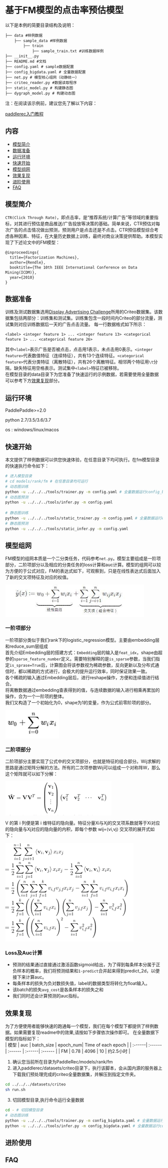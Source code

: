 # 基于FM模型的点击率预估模型

以下是本例的简要目录结构及说明： 

```
├── data #样例数据
    ├── sample_data #样例数据
        ├── train
            ├── sample_train.txt #训练数据样例
├── __init__.py
├── README.md #文档
├── config.yaml # sample数据配置
├── config_bigdata.yaml # 全量数据配置
├── net.py # 模型核心组网（动静统一）
├── criteo_reader.py #数据读取程序
├── static_model.py # 构建静态图
├── dygraph_model.py # 构建动态图
```

注：在阅读该示例前，建议您先了解以下内容：

[paddlerec入门教程](https://github.com/PaddlePaddle/PaddleRec/blob/master/README.md)

## 内容

- [模型简介](#模型简介)
- [数据准备](#数据准备)
- [运行环境](#运行环境)
- [快速开始](#快速开始)
- [模型组网](#模型组网)
- [效果复现](#效果复现)
- [进阶使用](#进阶使用)
- [FAQ](#FAQ)

## 模型简介
`CTR(Click Through Rate)`，即点击率，是“推荐系统/计算广告”等领域的重要指标，对其进行预估是商品推送/广告投放等决策的基础。简单来说，CTR预估对每次广告的点击情况做出预测，预测用户是点击还是不点击。CTR预估模型综合考虑各种因素、特征，在大量历史数据上训练，最终对商业决策提供帮助。本模型实现了下述论文中的FM模型：

```text
@inproceedings{
  title={Factorization Machines},
  author={Rendle},
  booktitle={The 10th IEEE International Conference on Data Mining(ICDM)},
  year={2010}
}
```

## 数据准备
训练及测试数据集选用[Display Advertising Challenge](https://www.kaggle.com/c/criteo-display-ad-challenge/)所用的Criteo数据集。该数据集包括两部分：训练集和测试集。训练集包含一段时间内Criteo的部分流量，测试集则对应训练数据后一天的广告点击流量。
每一行数据格式如下所示：
```
<label> <integer feature 1> ... <integer feature 13> <categorical feature 1> ... <categorical feature 26>
```
其中```<label>```表示广告是否被点击，点击用1表示，未点击用0表示。```<integer feature>```代表数值特征（连续特征），共有13个连续特征。```<categorical feature>```代表分类特征（离散特征），共有26个离散特征。相邻两个特征用```\t```分隔，缺失特征用空格表示。测试集中```<label>```特征已被移除。  
在模型目录的data目录下为您准备了快速运行的示例数据，若需要使用全量数据可以参考下方[效果复现](#效果复现)部分。


## 运行环境
PaddlePaddle>=2.0

python 2.7/3.5/3.6/3.7

os : windows/linux/macos 

## 快速开始
本文提供了样例数据可以供您快速体验，在任意目录下均可执行。在fm模型目录的快速执行命令如下： 
```bash
# 进入模型目录
# cd models/rank/fm # 在任意目录均可运行
# 动态图训练
python -u ../../../tools/trainer.py -m config.yaml # 全量数据运行config_bigdata.yaml 
# 动态图预测
python -u ../../../tools/infer.py -m config.yaml 

# 静态图训练
python -u ../../../tools/static_trainer.py -m config.yaml # 全量数据运行config_bigdata.yaml 
# 静态图预测
python -u ../../../tools/static_infer.py -m config.yaml 
``` 

## 模型组网
FM模型的组网本质是一个二分类任务，代码参考`net.py`。模型主要组成是一阶项部分，二阶项部分以及相应的分类任务的loss计算和auc计算。模型的组网可以较为方便的于公式对应，FM的表达式如下，可观察到，只是在线性表达式后面加入了新的交叉项特征及对应的权值。

<img align="center" src="picture/1.jpg">

### 一阶项部分
一阶项部分类似于我们rank下的logistic_regression模型。主要由embedding层和reduce_sum层组成  
首先介绍Embedding层的搭建方式：`Embedding`层的输入是`feat_idx`，shape由超参的`sparse_feature_number`定义。需要特别解释的是`is_sparse`参数，当我们指定`is_sprase=True`后，计算图会将该参数视为稀疏参数，反向更新以及分布式通信时，都以稀疏的方式进行，会极大的提升运行效率，同时保证效果一致。  
各个稀疏的输入通过Embedding层后，进行reshape操作，方便和连续值进行结合。  
将离散数据通过embedding查表得到的值，与连续数据的输入进行相乘再累加的操作，合为一个一阶项的整体。  
我们又构造了一个初始化为0，shape为1的变量，作为公式前零阶项的部分。 

<img align="center" src="picture/2.jpg">

### 二阶项部分
二阶项部分主要实现了公式中的交叉项部分，也就是特征的组合部分。Wij求解的思路是通过矩阵分解的方法。所有的二次项参数Wij可以组成一个对称阵W，那么这个矩阵就可以如下分解：  

<img align="center" src="picture/3.jpg">

V 的第 i 列便是第 i 维特征的隐向量。特征分量Xi与Xj的交叉项系数就等于Xi对应的隐向量与Xj对应的隐向量的内积，即每个参数 wij=⟨vi,vj⟩
交叉项的展开式如下：

<img align="center" src="picture/4.jpg">


### Loss及Auc计算
- 预测的结果通过直接通过激活函数sigmoid给出，为了得到每条样本分属于正负样本的概率，我们将预测结果和`1-predict`合并起来得到predict_2d，以便接下来计算auc。  
- 每条样本的损失为负对数损失值，label的数据类型将转化为float输入。  
- 该batch的损失`avg_cost`是各条样本的损失之和  
- 我们同时还会计算预测的auc指标。  

## 效果复现
为了方便使用者能够快速的跑通每一个模型，我们在每个模型下都提供了样例数据。如果需要复现readme中的效果,请按如下步骤依次操作即可。
在全量数据下模型的指标如下：  
| 模型 | auc | batch_size | epoch_num| Time of each epoch |
| :------| :------ | :------ | :------| :------ | 
| FM | 0.78 | 4096 | 10 | 约2.5小时 |

1. 确认您当前所在目录为PaddleRec/models/rank/fm
2. 进入paddlerec/datasets/criteo目录下，执行该脚本，会从国内源的服务器上下载我们预处理完成的criteo全量数据集，并解压到指定文件夹。
``` bash
cd ../../../datasets/criteo
sh run.sh
``` 
3. 切回模型目录,执行命令运行全量数据
```bash
cd - # 切回模型目录
# 动态图训练
python -u ../../../tools/trainer.py -m config_bigdata.yaml # 全量数据运行config_bigdata.yaml 
python -u ../../../tools/infer.py -m config_bigdata.yaml # 全量数据运行config_bigdata.yaml 
```

## 进阶使用
  
## FAQ
